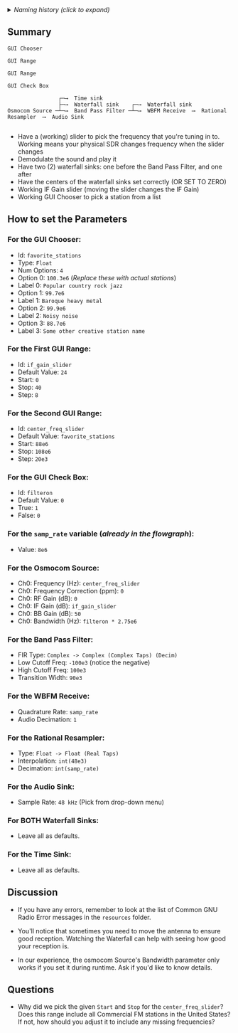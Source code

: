 <details><summary><i>Naming history (click to expand)</i></summary>
<pre>
2023 May 22: 020_GNU_Radio_FM_Receiver.md
2022 Aug 30: 210-GNU-Radio-FM-Receiver.md
2022 Aug 08: 110-GNU-Radio-FM-Receiver.md
</pre>
</details>

## Summary

```
GUI Chooser

GUI Range

GUI Range

GUI Check Box

                ┌─⟶  Time sink
                ├─⟶  Waterfall sink    ┌─⟶  Waterfall sink                                             
Osmocom Source ─┴─⟶  Band Pass Filter ─┴─⟶  WBFM Receive  ⟶  Rational Resampler  ⟶  Audio Sink                          
                                     

```

- Have a (working) slider to pick the frequency that you're tuning in to. Working means your physical SDR changes frequency when the slider changes
- Demodulate the sound and play it
- Have two (2) waterfall sinks: one before the Band Pass Filter, and one after
- Have the centers of the waterfall sinks set correctly (OR SET TO ZERO)
- Working IF Gain slider (moving the slider changes the IF Gain)
- Working GUI Chooser to pick a station from a list


## How to set the Parameters

### For the GUI Chooser:

- Id: `favorite_stations`
- Type: `Float`
- Num Options: `4`
- Option 0: `100.3e6`  (_Replace these with actual stations_)
- Label 0: `Popular country rock jazz`  
- Option 1: `99.7e6`
- Label 1: `Baroque heavy metal`
- Option 2: `99.9e6`
- Label 2: `Noisy noise`
- Option 3: `88.7e6`
- Label 3: `Some other creative station name`


### For the First GUI Range:

- Id: `if_gain_slider`
- Default Value: `24`
- Start: `0`
- Stop: `40`
- Step: `8`

### For the Second GUI Range:

- Id: `center_freq_slider`
- Default Value: `favorite_stations`
- Start: `88e6`
- Stop: `108e6`
- Step: `20e3`

### For the GUI Check Box:

- Id: `filteron`
- Default Value: `0`
- True: `1`
- False: `0`

### For the `samp_rate` variable (_already in the flowgraph_):

- Value: `8e6`

### For the Osmocom Source:

- Ch0: Frequency (Hz): `center_freq_slider`
- Ch0: Frequency Correction (ppm): `0`
- Ch0: RF Gain (dB): `0`
- Ch0: IF Gain (dB): `if_gain_slider`
- Ch0: BB Gain (dB): `50`
- Ch0: Bandwidth (Hz): `filteron * 2.75e6`

### For the Band Pass Filter:

- FIR Type: `Complex -> Complex (Complex Taps) (Decim)`
- Low Cutoff Freq: `-100e3` (notice the negative)
- High Cutoff Freq: `100e3`
- Transition Width: `90e3`

### For the WBFM Receive:

- Quadrature Rate: `samp_rate`
- Audio Decimation: `1`

### For the Rational Resampler:

- Type: `Float -> Float (Real Taps)`
- Interpolation: `int(48e3)`
- Decimation: `int(samp_rate)`

### For the Audio Sink:

- Sample Rate: `48 kHz` (Pick from drop-down menu)

### For BOTH Waterfall Sinks:

- Leave all as defaults.

### For the Time Sink:

- Leave all as defaults.


## Discussion

- If you have any errors, remember to look at the list of Common GNU Radio Error messages in the `resources` folder.

- You'll notice that sometimes you need to move the antenna to ensure good reception. Watching the Waterfall can help with seeing how good your reception is.

- In our experience, the osmocom Source's Bandwidth parameter only works if you set it during runtime. Ask if you'd like to know details.

## Questions

- Why did we pick the given `Start` and `Stop` for the `center_freq_slider`? Does this range include all Commercial FM stations in the United States? If not, how should you adjust it to include any missing frequencies?
